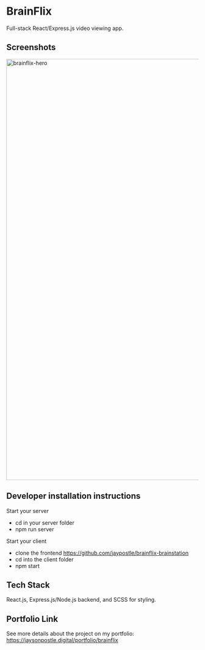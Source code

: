 # BrainFlix
Full-stack React/Express.js video viewing app.

## Screenshots
<img width="1102" alt="brainflix-hero" src="https://user-images.githubusercontent.com/50502972/214372464-5b9a594a-a40a-419d-aa7a-6046e1b54b43.png">


## Developer installation instructions

Start your server
- cd in your server folder
- npm run server


Start your client
- clone the frontend https://github.com/jaypostle/brainflix-brainstation
- cd into the client folder
- npm start


## Tech Stack
React.js, Express.js/Node.js backend, and SCSS for styling.


## Portfolio Link
See more details about the project on my portfolio:
https://jaysonpostle.digital/portfolio/brainflix
